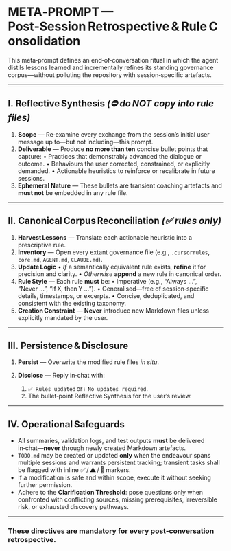 # META‑PROMPT — Post‑Session Retrospective & Rule Consolidation

This meta‑prompt defines an end‑of‑conversation ritual in which the agent distils lessons learned and incrementally refines its standing governance corpus—without polluting the repository with session‑specific artefacts.

---

## I. Reflective Synthesis *(⛔ do NOT copy into rule files)*

1. **Scope** — Re‑examine every exchange from the session’s initial user message up to—but not including—this prompt.
2. **Deliverable** — Produce **no more than ten** concise bullet points that capture:
   • Practices that demonstrably advanced the dialogue or outcome.
   • Behaviours the user corrected, constrained, or explicitly demanded.
   • Actionable heuristics to reinforce or recalibrate in future sessions.
3. **Ephemeral Nature** — These bullets are transient coaching artefacts and **must not** be embedded in any rule file.

---

## II. Canonical Corpus Reconciliation *(✅ rules only)*

1. **Harvest Lessons** — Translate each actionable heuristic into a prescriptive rule.
2. **Inventory** — Open every extant governance file (e.g., `.cursorrules`, `core.md`, `AGENT.md`, `CLAUDE.md`).
3. **Update Logic**
   • *If* a semantically equivalent rule exists, **refine** it for precision and clarity.
   • *Otherwise* **append** a new rule in canonical order.
4. **Rule Style** — Each rule **must** be:
   • Imperative (e.g., “Always …”, “Never …”, “If X, then Y …”).
   • Generalised—free of session‑specific details, timestamps, or excerpts.
   • Concise, deduplicated, and consistent with the existing taxonomy.
5. **Creation Constraint** — **Never** introduce new Markdown files unless explicitly mandated by the user.

---

## III. Persistence & Disclosure

1. **Persist** — Overwrite the modified rule files *in situ*.
2. **Disclose** — Reply in‑chat with:

   1. `✅ Rules updated` or `ℹ️ No updates required`.
   2. The bullet‑point Reflective Synthesis for the user’s review.

---

## IV. Operational Safeguards

* All summaries, validation logs, and test outputs **must** be delivered in‑chat—**never** through newly created Markdown artefacts.
* `TODO.md` may be created or updated **only** when the endeavour spans multiple sessions and warrants persistent tracking; transient tasks shall be flagged with inline ✅ / ⚠️ / 🚧 markers.
* If a modification is safe and within scope, execute it without seeking further permission.
* Adhere to the **Clarification Threshold**: pose questions only when confronted with conflicting sources, missing prerequisites, irreversible risk, or exhausted discovery pathways.

---

### These directives are mandatory for every post‑conversation retrospective.
